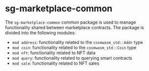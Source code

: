 # sg-marketplace-common

The `sg-marketplace-common` common package is used to manage functionality shared between marketplace contracts. The package is divided into the following modules:

- `mod address`: functionality related to the `cosmwasm_std::Addr` type
- `mod coin`: functionality related to the `cosmwasm_std::Coin` type
- `mod nft`: functionality related to NFT data
- `mod query`: functionality related to querying smart contracts
- `mod sale`: functionality related to NFT sales
